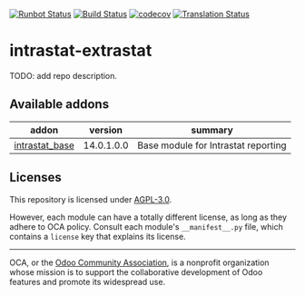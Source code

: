 [![Runbot Status](https://runbot.odoo-community.org/runbot/badge/flat/227/14.0.svg)](https://runbot.odoo-community.org/runbot/repo/github-com-oca-intrastat-extrastat-227)
[![Build Status](https://travis-ci.com/OCA/intrastat-extrastat.svg?branch=14.0)](https://travis-ci.com/OCA/intrastat-extrastat)
[![codecov](https://codecov.io/gh/OCA/intrastat-extrastat/branch/14.0/graph/badge.svg)](https://codecov.io/gh/OCA/intrastat-extrastat)
[![Translation Status](https://translation.odoo-community.org/widgets/intrastat-extrastat-14-0/-/svg-badge.svg)](https://translation.odoo-community.org/engage/intrastat-extrastat-14-0/?utm_source=widget)

<!-- /!\ do not modify above this line -->

# intrastat-extrastat

TODO: add repo description.

<!-- /!\ do not modify below this line -->

<!-- prettier-ignore-start -->

[//]: # (addons)

Available addons
----------------
addon | version | summary
--- | --- | ---
[intrastat_base](intrastat_base/) | 14.0.1.0.0 | Base module for Intrastat reporting

[//]: # (end addons)

<!-- prettier-ignore-end -->

## Licenses

This repository is licensed under [AGPL-3.0](LICENSE).

However, each module can have a totally different license, as long as they adhere to OCA
policy. Consult each module's `__manifest__.py` file, which contains a `license` key
that explains its license.

----

OCA, or the [Odoo Community Association](http://odoo-community.org/), is a nonprofit
organization whose mission is to support the collaborative development of Odoo features
and promote its widespread use.

